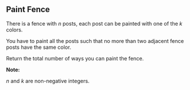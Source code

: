 ## Paint Fence

There is a fence with *n* posts, each post can be painted with one of the *k* colors.

You have to paint all the posts such that no more than two adjacent fence posts have the same color.

Return the total number of ways you can paint the fence.

**Note:**

*n* and *k* are non-negative integers.